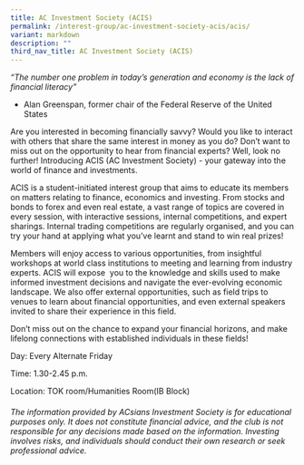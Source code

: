 ```yaml
---
title: AC Investment Society (ACIS)
permalink: /interest-group/ac-investment-society-acis/acis/
variant: markdown
description: ""
third_nav_title: AC Investment Society (ACIS)
---
```

<p data-pm-slice="1 1 []"><em>“The number one problem in today’s generation and economy is the lack of financial literacy”</em></p>
<ul>
<li>
<p>Alan Greenspan, former chair of the Federal Reserve of the United States</p>
</li>
</ul>
<p>Are you interested in becoming financially savvy? Would you like to interact with others that share the same interest in money as you do? Don’t want to miss out on the opportunity to hear from financial experts? Well, look no further! Introducing ACIS (AC Investment Society) - your gateway into the world of finance and investments.</p>
<p>ACIS is a student-initiated interest group that aims to educate its members on matters relating to finance, economics and investing. From stocks and bonds to forex and even real estate, a vast range of topics are covered in every session, with interactive sessions, internal competitions, and expert sharings. Internal trading competitions are regularly organised, and you can try your hand at applying what you’ve learnt and stand to win real prizes!</p>
<p>Members will enjoy access to various opportunities, from insightful workshops at world class institutions to meeting and learning from industry experts. ACIS will expose&nbsp; you to the knowledge and skills used to make informed investment decisions and navigate the ever-evolving economic landscape. We also offer external opportunities, such as field trips to venues to learn about financial opportunities, and even external speakers invited to share their experience in this field.</p>
<p>Don’t miss out on the chance to expand your financial horizons, and make lifelong connections with established individuals in these fields!</p>
<p>Day: Every Alternate Friday</p>
<p>Time: 1.30-2.45 p.m.</p>
<p>Location: TOK room/Humanities Room(IB Block)</p>
<h6>The information provided by ACsians Investment Society is for educational purposes only. It does not constitute financial advice, and the club is not responsible for any decisions made based on the information. Investing involves risks, and individuals should conduct their own research or seek professional advice.</h6>